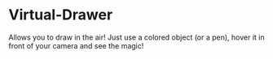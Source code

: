 # Virtual-Drawer


Allows you to draw in the air! Just use a colored object (or a pen), hover it in front of your camera and see the magic!

